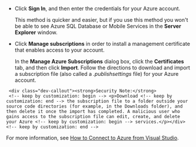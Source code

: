 
   * Click **Sign In**, and then enter the credentials for your Azure account.

     This method is quicker and easier, but if you use this method you won't be able to see Azure SQL Database or Mobile Services in the **Server Explorer** window.

   * Click **Manage subscriptions** in order to install a management certificate that enables access to your account.

     In the **Manage Azure Subscriptions** dialog box, click the **Certificates** tab, and then click **Import**. Follow the directions to download and import a subscription file (also called a *.publishsettings* file) for your Azure account.

<!-- deleted by customization
     
     > [AZURE.NOTE] Download the subscription file to a folder outside your source code directories (for example, in the Downloads folder), and then delete it once the import has completed. A malicious user who gains access to the subscription file can edit, create, and delete your Azure services.
-->
<!-- keep by customization: begin -->
     <div class="dev-callout"><strong>Security Note:</strong>
     <!-- keep by customization: begin --> <p>Download <!-- keep by customization: end --> the subscription file to a folder outside your source code directories (for example, in the Downloads folder), and then delete it once the import has completed. A malicious user who gains access to the subscription file can edit, create, and delete your Azure <!-- keep by customization: begin --> services.</p></div> <!-- keep by customization: end -->
<!-- keep by customization: end -->

   For more information, see [How to Connect to Azure from Visual Studio](https://msdn.microsoft.com/zh-cn/library/azure/hh531793.aspx).
